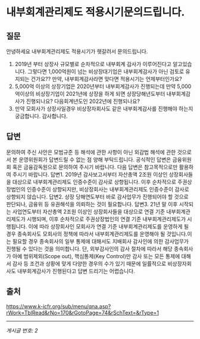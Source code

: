 # 내부회계관리제도 적용시기문의드립니다.

## 질문
안녕하세요 내부회계관리제도 적용시기가 헷갈려서 문의드립니다.
1. 2019년 부터 상장사 규모별로 순차적으로 내부회계 감사가 이루어진다고 알고있습니다.
그렇다면 1,000억원이 넘는 비상장대기업은 내부회계감사가 아닌 검토로 유지되는 건가요?? 만약, 내부회계감사라면 맞다면 적용시기는 언제부터인가요?
2. 5,000억 이상의 상장기업은 2020년부터 내부회계감사가 진행되는데 만약 5,000억이상의 비상장기업이 2021년에 상장을 하게 되면 상장당해년도부터 내부회계감사가 진행되나요? 다음회계년도인 2022년에 진행되나요?
3. 만약 모회사가 상장사일경우 비상장자회사도 같은 내부회계감사를 진행해야 하는지 궁금합니다.
감사합니다.

## 답변
문의하여 주신 사안은 모범규준 등 해석에 관한 사항이 아닌 외감법 해석에 관한 것으로서 본 운영위원회가 답변드릴 수 없는 점 양해 부탁드립니다. 공식적인 답변은 금융위원회 혹은 금융감독원으로 문의하여 주시기 바랍니다.
다음 답변은 참고목적으로만 활용하여 주시기 바랍니다.
답변1.
2019년 감사보고서부터 자산총액 2조원 이상인 상장회사들을 대상으로 내부회계관리제도 인증수준이 감사로 상향됩니다. 이후 순차적으로 주권상장법인의 인증수준이 상향되지만, 비상장회사는 내부회계관리제도 인증수준이 감사로 상향되지 않습니다.
답변2.
상장 당해연도부터 바로 감사업무가 진행되어야 할 것으로 판단되나, 금융위 등 유권해석을 의뢰하는 것이 필요합니다.
답변3.
21년 말 이후 시작되는 사업연도부터 자산총액 2조원 이상인 상장회사들을 대상으로 연결 기준 내부회계관리제도가 시행되며, 이후 순차적으로 주권상장법인의 연결 기준 내부회계관리제도가 시행됩니다. 이에 따라 상장회사인 모회사가 연결 기준 내부회계관리제도를 운영하게 될 경우 종속회사도 모회사의 정책에 따라서 내부회계관리제도를 운영해야 될 것입니다.이는 필요할 경우 종속회사의 일부 통제에 대해서도 지배회사 감사인에 의한 감사업무가 진행될 수 있다는 것을 의미합니다.
단, 외부감사인의 감사 절차에 따라서 해당 종속회사가 아예 범위제외(Scope out), 핵심통제(Key Control)만 감사 또는 모든 통제에 대해서 감사 등 조건과 상황에 맞게 다양한 경우의 수가 있기 때문에 일률적으로 비상장자회사도 내부회계감사가 진행된다고 답변 드리기는 어렵습니다.

## 출처
https://www.k-icfr.org/sub/menu/qna.asp?rWork=TblRead&rNo=170&rGotoPage=74&rSchText=&rType=1

---
*게시글 번호: 2*
